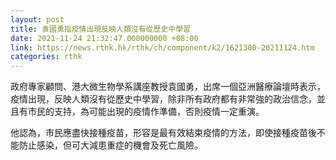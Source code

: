 ```yaml
---
layout: post
title: 袁國勇指疫情出現反映人類沒有從歷史中學習
date: 2021-11-24 21:32:47.000000000 +08:00
link: https://news.rthk.hk/rthk/ch/component/k2/1621300-20211124.htm
categories: rthk
---
```


政府專家顧問、港大微生物學系講座教授袁國勇，出席一個亞洲醫療論壇時表示，疫情出現，反映人類沒有從歷史中學習，除非所有政府都有非常強的政治信念，並且有市民的支持，為可能出現的疫情作準備，否則疫情一定重演。

他認為，市民應盡快接種疫苗，形容是最有效結束疫情的方法，即使接種疫苗後不能防止感染，但可大減患重症的機會及死亡風險。
